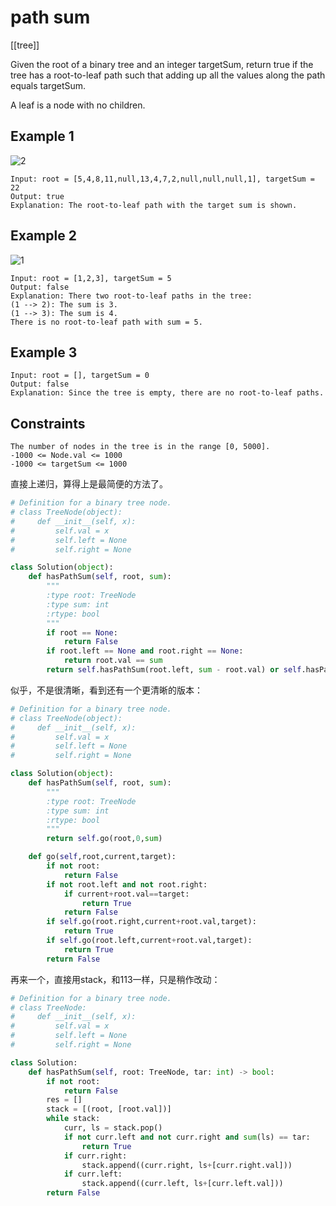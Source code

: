 # path sum

[[tree]]

Given the root of a binary tree and an integer targetSum, return true if the tree has a root-to-leaf path such that adding up all the values along the path equals targetSum.

A leaf is a node with no children.

## Example 1

![2](https://assets.leetcode.com/uploads/2021/01/18/pathsum1.jpg)

```text
Input: root = [5,4,8,11,null,13,4,7,2,null,null,null,1], targetSum = 22
Output: true
Explanation: The root-to-leaf path with the target sum is shown.
```

## Example 2

![1](https://assets.leetcode.com/uploads/2021/01/18/pathsum2.jpg)

```text
Input: root = [1,2,3], targetSum = 5
Output: false
Explanation: There two root-to-leaf paths in the tree:
(1 --> 2): The sum is 3.
(1 --> 3): The sum is 4.
There is no root-to-leaf path with sum = 5.
```

## Example 3

```text
Input: root = [], targetSum = 0
Output: false
Explanation: Since the tree is empty, there are no root-to-leaf paths.
```

## Constraints

```text
The number of nodes in the tree is in the range [0, 5000].
-1000 <= Node.val <= 1000
-1000 <= targetSum <= 1000
```

直接上递归，算得上是最简便的方法了。

```python
# Definition for a binary tree node.
# class TreeNode(object):
#     def __init__(self, x):
#         self.val = x
#         self.left = None
#         self.right = None

class Solution(object):
    def hasPathSum(self, root, sum):
        """
        :type root: TreeNode
        :type sum: int
        :rtype: bool
        """
        if root == None:
            return False
        if root.left == None and root.right == None:
            return root.val == sum
        return self.hasPathSum(root.left, sum - root.val) or self.hasPathSum(root.right, sum - root.val)
```

似乎，不是很清晰，看到还有一个更清晰的版本：

```python
# Definition for a binary tree node.
# class TreeNode(object):
#     def __init__(self, x):
#         self.val = x
#         self.left = None
#         self.right = None

class Solution(object):
    def hasPathSum(self, root, sum):
        """
        :type root: TreeNode
        :type sum: int
        :rtype: bool
        """
        return self.go(root,0,sum)

    def go(self,root,current,target):
        if not root:
            return False
        if not root.left and not root.right:
            if current+root.val==target:
                return True
            return False
        if self.go(root.right,current+root.val,target):
            return True
        if self.go(root.left,current+root.val,target):
            return True
        return False

```

再来一个，直接用stack，和113一样，只是稍作改动：

```python
# Definition for a binary tree node.
# class TreeNode:
#     def __init__(self, x):
#         self.val = x
#         self.left = None
#         self.right = None

class Solution:
    def hasPathSum(self, root: TreeNode, tar: int) -> bool:
        if not root:
            return False
        res = []
        stack = [(root, [root.val])]
        while stack:
            curr, ls = stack.pop()
            if not curr.left and not curr.right and sum(ls) == tar:
                return True
            if curr.right:
                stack.append((curr.right, ls+[curr.right.val]))
            if curr.left:
                stack.append((curr.left, ls+[curr.left.val]))
        return False
```
